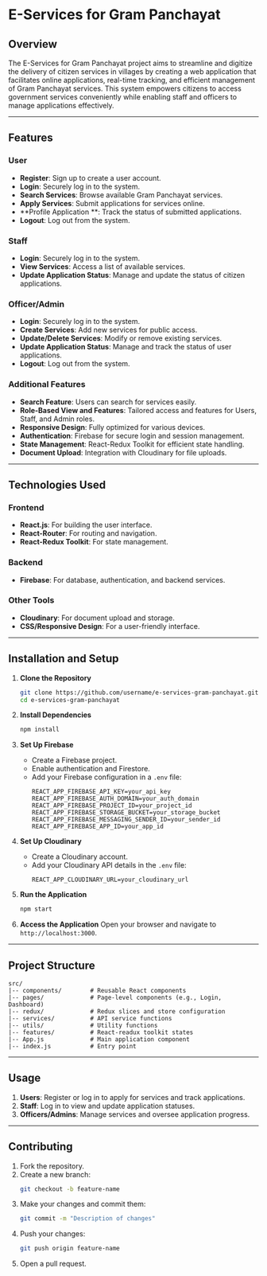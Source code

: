 # E-Services for Gram Panchayat

## Overview
The E-Services for Gram Panchayat project aims to streamline and digitize the delivery of citizen services in villages by creating a web application that facilitates online applications, real-time tracking, and efficient management of Gram Panchayat services. This system empowers citizens to access government services conveniently while enabling staff and officers to manage applications effectively.

---

## Features

### **User**
- **Register**: Sign up to create a user account.
- **Login**: Securely log in to the system.
- **Search Services**: Browse available Gram Panchayat services.
- **Apply Services**: Submit applications for services online.
- **Profile Application **: Track the status of submitted applications.
- **Logout**: Log out from the system.

### **Staff**
- **Login**: Securely log in to the system.
- **View Services**: Access a list of available services.
- **Update Application Status**: Manage and update the status of citizen applications.

### **Officer/Admin**
- **Login**: Securely log in to the system.
- **Create Services**: Add new services for public access.
- **Update/Delete Services**: Modify or remove existing services.
- **Update Application Status**: Manage and track the status of user applications.
- **Logout**: Log out from the system.

### Additional Features
- **Search Feature**: Users can search for services easily.
- **Role-Based View and Features**: Tailored access and features for Users, Staff, and Admin roles.
- **Responsive Design**: Fully optimized for various devices.
- **Authentication**: Firebase for secure login and session management.
- **State Management**: React-Redux Toolkit for efficient state handling.
- **Document Upload**: Integration with Cloudinary for file uploads.

---

## Technologies Used

### **Frontend**
- **React.js**: For building the user interface.
- **React-Router**: For routing and navigation.
- **React-Redux Toolkit**: For state management.

### **Backend**
- **Firebase**: For database, authentication, and backend services.

### **Other Tools**
- **Cloudinary**: For document upload and storage.
- **CSS/Responsive Design**: For a user-friendly interface.

---

## Installation and Setup

1. **Clone the Repository**
   ```bash
   git clone https://github.com/username/e-services-gram-panchayat.git
   cd e-services-gram-panchayat
   ```

2. **Install Dependencies**
   ```bash
   npm install
   ```

3. **Set Up Firebase**
   - Create a Firebase project.
   - Enable authentication and Firestore.
   - Add your Firebase configuration in a `.env` file:
     ```env
     REACT_APP_FIREBASE_API_KEY=your_api_key
     REACT_APP_FIREBASE_AUTH_DOMAIN=your_auth_domain
     REACT_APP_FIREBASE_PROJECT_ID=your_project_id
     REACT_APP_FIREBASE_STORAGE_BUCKET=your_storage_bucket
     REACT_APP_FIREBASE_MESSAGING_SENDER_ID=your_sender_id
     REACT_APP_FIREBASE_APP_ID=your_app_id
     ```

4. **Set Up Cloudinary**
   - Create a Cloudinary account.
   - Add your Cloudinary API details in the `.env` file:
     ```env
     REACT_APP_CLOUDINARY_URL=your_cloudinary_url
     ```

5. **Run the Application**
   ```bash
   npm start
   ```

6. **Access the Application**
   Open your browser and navigate to `http://localhost:3000`.

---

## Project Structure

```plaintext
src/
|-- components/        # Reusable React components
|-- pages/             # Page-level components (e.g., Login, Dashboard)
|-- redux/             # Redux slices and store configuration
|-- services/          # API service functions
|-- utils/             # Utility functions
|-- features/          # React-readux toolkit states
|-- App.js             # Main application component
|-- index.js           # Entry point
```

---

## Usage

1. **Users**: Register or log in to apply for services and track applications.
2. **Staff**: Log in to view and update application statuses.
3. **Officers/Admins**: Manage services and oversee application progress.

---

## Contributing

1. Fork the repository.
2. Create a new branch:
   ```bash
   git checkout -b feature-name
   ```
3. Make your changes and commit them:
   ```bash
   git commit -m "Description of changes"
   ```
4. Push your changes:
   ```bash
   git push origin feature-name
   ```
5. Open a pull request.
   
